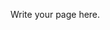 <!--
.. title: Research
.. slug: research
.. date: 2019-09-02 14:55:14 UTC+01:00
.. tags: 
.. category: 
.. link: 
.. description: 
.. type: text
-->

Write your page here.
